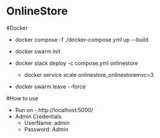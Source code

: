 # OnlineStore

#Docker
- docker compose -f ./docker-compose.yml up --build

  
- docker swarm init
- docker stack deploy -c compose.yml onlinestore
  - docker service scale onlinestore_onlinestoremvc=3
- docker swarm leave --force

#How to use  
- Run on - http://localhost:5000/
- Admin Credentials
  - UserName: admin
  - Password: Admin
